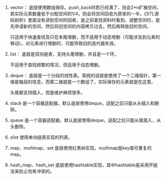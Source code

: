 1. vector：
     底层使用数组保存。push_back时若已经满了，则会2*n扩展空间，若实际元素数量低于分配空间的1/4，则会将空间回收为原来的一半。《STL源码剖析》里面没有讲到空间的回收，是之前查找资料时看到。调整空间时，是先申请新的空间，然后将旧空间的内容拷贝过去，然后再释放旧的空间。

     只适用于快速查找及只在末尾增删，而不适用于动态增删（可能涉及到元素的移动）。对元素进行增删时，可能导致旧的迭代器失效。

2. list：
     底层是双向链表，支持头尾增删，并且是一个环。

     不适用于查找频繁的情况，但适用于动态增删。

3. deque：
     底层是一个分段的线性表。笼统的说就是使用了一个二维指针，第一维是每段的信息，而第二维就是一个数组了，实际保存的元素就是在这里。

      头尾都支持插入，但是维护麻烦很多。

4. stack
      是一个容器适配器，默认底层使用deque，适配之后只能从头插入和删除。

5. queue
      是一个容器适配器，默认底层使用deque，适配之后只能从尾插入，从头删除。

6. slist
     使用单向链表实现的列表。

6. map、multimap、set
      底层使用红黑树实现，multimap是key值可重复的map。

7. hash_map、hash_set
      底层使用hashtable实现，其中hashtable是采用开链法来防止哈希冲突的。